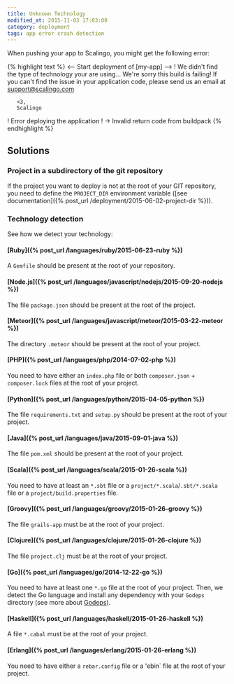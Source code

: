 ```yaml
---
title: Unknown Technology
modified_at: 2015-11-03 17:03:00
category: deployment
tags: app error crash detection
---
```


When pushing your app to Scalingo, you might get the following error:

{% highlight text %}
<-- Start deployment of [my-app] -->
 !     We didn't find the type of technology your are using...
       We're sorry this build is failing!
       If you can't find the issue in your application code,
       please send us an email at support@scalingo.com

       <3,
       Scalingo
 !   Error deploying the application
 !   → Invalid return code from buildpack
{% endhighlight %}

## Solutions

### Project in a subdirectory of the git repository

If the project you want to deploy is not at the root of your GIT repository, you need to define the `PROJECT_DIR` environment variable ([see documentation]({% post_url /deployment/2015-06-02-project-dir %})).

### Technology detection

See how we detect your technology:

#### [Ruby]({% post_url /languages/ruby/2015-06-23-ruby %})

A `Gemfile` should be present at the root of your repository.

#### [Node.js]({% post_url /languages/javascript/nodejs/2015-09-20-nodejs %})

The file `package.json` should be present at the root of the project.

#### [Meteor]({% post_url /languages/javascript/meteor/2015-03-22-meteor %})

The directory `.meteor` should be present at the root of your project.

#### [PHP]({% post_url /languages/php/2014-07-02-php %})

You need to have either an `index.php` file or both `composer.json` + `composer.lock` files at the root of your project.

#### [Python]({% post_url /languages/python/2015-04-05-python %})

The file `requirements.txt` and `setup.py` should be present at the root of your project.

#### [Java]({% post_url /languages/java/2015-09-01-java %})

The file `pom.xml` should be present at the root of your project.

#### [Scala]({% post_url /languages/scala/2015-01-26-scala %})

You need to have at least an `*.sbt` file or a `project/*.scala`/`.sbt/*.scala` file or a `project/build.properties` file.

#### [Groovy]({% post_url /languages/groovy/2015-01-26-groovy %})

The file `grails-app` must be at the root of your project.

#### [Clojure]({% post_url /languages/clojure/2015-01-26-clojure %})

The file `project.clj` must be at the root of your project.

#### [Go]({% post_url /languages/go/2014-12-22-go %})

You need to have at least one `*.go` file at the root of your project.
Then, we detect the Go language and install any dependency with your `Godeps` directory (see more about [Godeps](https://github.com/tools/godep)).

#### [Haskell]({% post_url /languages/haskell/2015-01-26-haskell %})

A file `*.cabal` must be at the root of your project.

#### [Erlang]({% post_url /languages/erlang/2015-01-26-erlang %})

You need to have either a `rebar.config` file or a 'ebin` file at the root of your project.